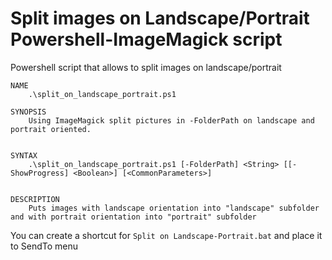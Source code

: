# Split images on Landscape/Portrait Powershell-ImageMagick script
Powershell script that allows to split images on landscape/portrait

```
NAME
    .\split_on_landscape_portrait.ps1
    
SYNOPSIS
    Using ImageMagick split pictures in -FolderPath on landscape and portrait oriented.
    
    
SYNTAX
    .\split_on_landscape_portrait.ps1 [-FolderPath] <String> [[-ShowProgress] <Boolean>] [<CommonParameters>]
    
    
DESCRIPTION
    Puts images with landscape orientation into "landscape" subfolder and with portrait orientation into "portrait" subfolder
```

You can create a shortcut for `Split on Landscape-Portrait.bat` and place it to SendTo menu